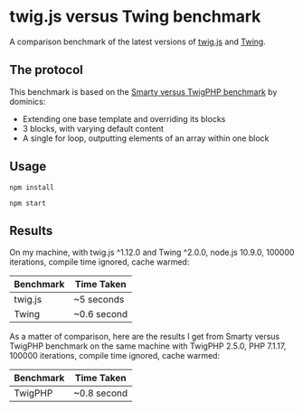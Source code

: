 twig.js versus Twing benchmark
==============================

A comparison benchmark of the latest versions of [twig.js](https://github.com/twigjs/twig.js) and [Twing](https://github.com/ericmorand/twing).

## The protocol

This benchmark is based on the [Smarty versus TwigPHP benchmark](https://github.com/dominics/smarty-twig-benchmark) by dominics:

* Extending one base template and overriding its blocks
* 3 blocks, with varying default content
* A single for loop, outputting elements of an array within one block

## Usage

`npm install`

`npm start`

## Results

On my machine, with twig.js ^1.12.0 and Twing ^2.0.0, node.js 10.9.0, 100000 iterations, compile time ignored, cache warmed:

Benchmark | Time Taken
--- | ---
twig.js | ~5 seconds
Twing | ~0.6 second

As a matter of comparison, here are the results I get from Smarty versus TwigPHP benchmark on the same machine with TwigPHP 2.5.0, PHP 7.1.17, 100000 iterations, compile time ignored, cache warmed:

Benchmark | Time Taken
--- | ---
TwigPHP | ~0.8 second